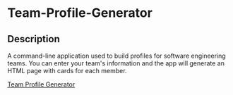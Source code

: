 # Team-Profile-Generator

## Description
 
A command-line application used to build profiles for software engineering teams. You can enter your team's information and the app will generate an HTML page with cards for each member.

[Team Profile Generator]()
